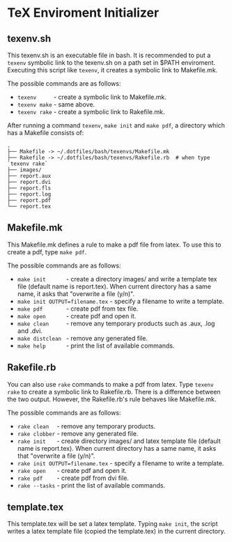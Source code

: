 TeX Enviroment Initializer
===========================

texenv.sh
-----------

This texenv.sh is an executable file in bash.
It is recommended to put a `texenv` symbolic link to the texenv.sh
on a path set in $PATH enviroment.
Executing this script like `texenv`, it creates a symbolic link to Makefile.mk.

The possible commands are as follows:

- `texenv     ` - create a symbolic link to Makefile.mk.
- `texenv make` - same above.
- `texenv rake` - create a symbolic link to Rakefile.mk.

After running a command `texenv`, `make init` and `make pdf`, a directory which has a Makefile consists of:

    .
    ├── Makefile -> ~/.dotfiles/bash/texenvs/Makefile.mk
    ├── Rakefile -> ~/.dotfiles/bash/texenvs/Rakefile.rb  # when type `texenv rake`
    ├── images/
    ├── report.aux
    ├── report.dvi
    ├── report.fls
    ├── report.log
    ├── report.pdf
    └── report.tex

Makefile.mk
------------

This Makefile.mk defines a rule to make a pdf file from latex.
To use this to create a pdf, type `make pdf`.

The possible commands are as follows:

- `make init      ` - create a directory images/ and write a template tex file (default name is report.tex).
    When current directory has a same name, it asks that "overwrite a file (y/n)".
- `make init OUTPUT=filename.tex` - specify a filename to write a template.
- `make pdf       ` - create pdf from tex file.
- `make open      ` - create pdf and open it.
- `make clean     ` - remove any temporary products such as .aux, .log and .dvi.
- `make distclean ` - remove any generated file.
- `make help      ` - print the list of available commands.

Rakefile.rb
------------

You can also use `rake` commands to make a pdf from latex.
Type `texenv rake` to create a symbolic link to Rakefile.rb.
There is a difference between the two output.
However, the Rakefile.rb's rule behaves like Makefile.mk.

The possible commands are as follows:

- `rake clean  `  - remove any temporary products.
- `rake clobber`  - remove any generated file.
- `rake init   `  - create directory images/ and latex template file (default name is report.tex).
    When current directory has a same name, it asks that "overwrite a file (y/n)".
- `rake init OUTPUT=filename.tex` - specify a filename to write a template.
- `rake open   `  - create pdf and open it.
- `rake pdf    `  - create pdf from dvi file.
- `rake --tasks`  - print the list of available commands.

template.tex
------------

This template.tex will be set a latex template.
Typing `make init`, the script writes a latex template file
(copied the template.tex) in the current directory.
